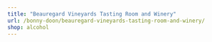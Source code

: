 ```yaml
---
title: "Beauregard Vineyards Tasting Room and Winery"
url: /bonny-doon/beauregard-vineyards-tasting-room-and-winery/
shop: alcohol
---
```

